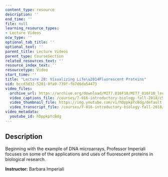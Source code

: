 ```yaml
---
content_type: resource
description: ''
end_time: ''
file: null
learning_resource_types:
- Lecture Videos
ocw_type: ''
optional_tab_title: ''
optional_text: ''
parent_title: Lecture Videos
parent_type: CourseSection
related_resources_text: ''
resource_index_text: ''
resourcetype: Video
start_time: ''
title: "Lecture 28: Visualizing Life\u2014Fluorescent Proteins"
uid: bccd3d32-5201-0fa9-739f-fb7d6da54473
video_files:
  archive_url: https://archive.org/download/MIT7.016F18/MIT7_016F18_lec28_300k.mp4
  video_captions_file: /courses/7-016-introductory-biology-fall-2018/c9202dc28bb750c5978353b1dbc9d14e_hDppkpYcBdg.vtt
  video_thumbnail_file: https://img.youtube.com/vi/hDppkpYcBdg/default.jpg
  video_transcript_file: /courses/7-016-introductory-biology-fall-2018/ded2afa226f6684f612a25338994d827_hDppkpYcBdg.pdf
video_metadata:
  youtube_id: hDppkpYcBdg
---
```


Description
-----------

Beginning with the example of DNA microarrays, Professor Imperiali focuses on some of the applications and uses of fluorescent proteins in biological research.

**Instructor:** Barbara Imperiali

